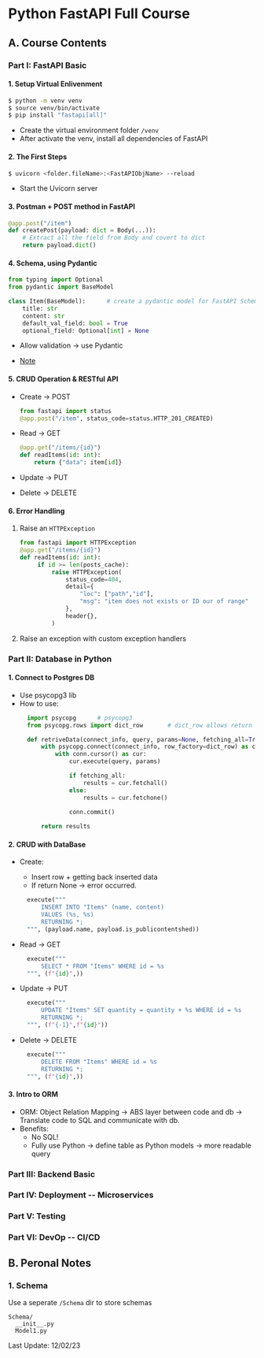 # Python FastAPI Full Course

## A. Course Contents

### Part I: FastAPI Basic
#### 1. Setup Virtual Enlivenment
``` zsh
$ python -m venv venv       
$ source venv/bin/activate
$ pip install "fastapi[all]"   
```
- Create the virtual environment folder `/venv`
- After activate the venv, install all dependencies of FastAPI  

#### 2. The First Steps
``` zsh
$ uvicorn <folder.fileName>:<FastAPIObjName> --reload
```
- Start the Uvicorn server

#### 3. Postman + POST method in FastAPI
``` python
@app.post("/item")
def createPost(payload: dict = Body(...)):  
    # Extract all the field from Body and covert to dict
    return payload.dict()
```

#### 4. Schema, using Pydantic
``` python
from typing import Optional
from pydantic import BaseModel

class Item(BaseModel):      # create a pydantic model for FastAPI Schema
    title: str
    content: str
    default_val_field: bool = True
    optional_field: Optional[int] = None

```
- Allow validation -> use Pydantic

- [Note](#1-schema)

#### 5. CRUD Operation & RESTful API
- Create -> POST
  ``` python
  from fastapi import status
  @app.post("/item", status_code=status.HTTP_201_CREATED)
  ```

- Read -> GET
  ``` python
  @app.get("/items/{id}")
  def readItems(id: int):
      return {"data": item[id]}

  ``` 
- Update -> PUT
- Delete -> DELETE

#### 6. Error Handling
1. Raise an `HTTPException` 
   ``` python
   from fastapi import HTTPException
   @app.get("/items/{id}")
   def readItems(id: int):
        if id >= len(posts_cache):
            raise HTTPException(
                status_code=404,
                detail={
                    "loc": ["path","id"],
                    "msg": "item does not exists or ID our of range"
                },           
                header{},
            )
   ``` 

2. Raise an exception with custom exception handlers

### Part II: Database in Python
#### 1. Connect to Postgres DB 
- Use psycopg3 lib
- How to use:
  ``` python
    import psycopg      # psycopg3
    from psycopg.rows import dict_row       # dict_row allows return data as dict

    def retriveData(connect_info, query, params=None, fetching_all=True) -> list:
        with psycopg.connect(connect_info, row_factory=dict_row) as conn:   
            with conn.cursor() as cur:
                cur.execute(query, params)

                if fetching_all:
                    results = cur.fetchall() 
                else:
                    results = cur.fetchone()

                conn.commit()  
        
        return results
  ``` 

#### 2. CRUD with DataBase
- Create:
  - Insert row + getting back inserted data 
  - If return None -> error occurred.
  ``` python
    execute("""
        INSERT INTO "Items" (name, content)
        VALUES (%s, %s)
        RETURNING *;    
    """, (payload.name, payload.is_publicontentshed))
  ```

- Read -> GET
  ``` python
    execute("""
        SELECT * FROM "Items" WHERE id = %s
    """, (f"{id}",))
  ``` 

- Update -> PUT
  ``` python
    execute("""
        UPDATE "Items" SET quantity = quantity + %s WHERE id = %s
        RETURNING *;
    """, (f"{-1}",f"{id}"))
  ``` 

- Delete -> DELETE
  ``` python
    execute("""
        DELETE FROM "Items" WHERE id = %s
        RETURNING *;
    """, (f"{id}",))
  ``` 

#### 3. Intro to ORM
- ORM: Object Relation Mapping
  -> ABS layer between code and db
  -> Translate code to SQL and communicate with db.
- Benefits:
  - No SQL!
  - Fully use Python 
    -> define table as Python models 
    -> more readable query
    

### Part III: Backend Basic

### Part IV: Deployment -- Microservices

### Part V: Testing 

### Part VI: DevOp -- CI/CD


## B. Peronal Notes
### 1. Schema
Use a seperate `/Schema` dir to store schemas
```
Schema/
  __init__.py
  Model1.py
```


Last Update: 12/02/23